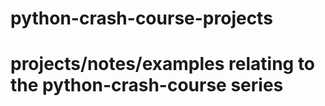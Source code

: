 # python-crash-course-projects
# projects/notes/examples relating to the python-crash-course series
